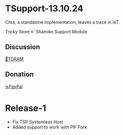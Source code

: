 # TSupport-13.10.24

Citra, a standalone implementation, leaves a trace in IoT.

Tricky Store n' Shamiko Support Module

## Discussion
[💬TGRAM](https://t.me/citraintegritytrick/3)
## Donation
[☕PayPal](https://paypal.me/CitraStanalone?country.x=US&locale.x=en_US)
# Release-1
- Fix TSP Systemless Host
- Added support to work with PIF Fork